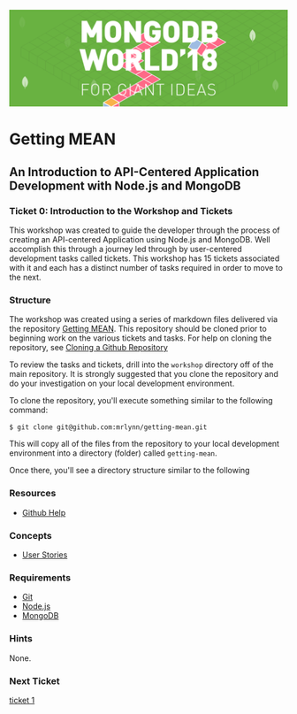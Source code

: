 ![MongoDB](../images/header.png "MongoDB")
# Getting MEAN
## An Introduction to API-Centered Application Development with Node.js and MongoDB

### Ticket 0: Introduction to the Workshop and Tickets

This workshop was created to guide the developer through the process of creating an API-centered Application using Node.js and MongoDB.  Well accomplish this through a journey led through by user-centered development tasks called tickets.  This workshop has 15 tickets associated with it and each has a distinct number of tasks required in order to move to the next.

### Structure

The workshop was created using a series of markdown files delivered via the repository [Getting MEAN](http://github.com/mrlynn/getting-mean).  This repository should be cloned prior to beginning work on the various tickets and tasks.  For help on cloning the repository, see [Cloning a Github Repository](https://help.github.com/articles/cloning-a-repository/)

To review the tasks and tickets, drill into the `workshop` directory off of the main repository.  It is strongly suggested that you clone the repository and do your investigation on your local development environment.

To clone the repository, you'll execute something similar to the following command:

```
$ git clone git@github.com:mrlynn/getting-mean.git
```

This will copy all of the files from the repository to your local development environment into a directory (folder) called `getting-mean`.

Once there, you'll see a directory structure similar to the following

<!-- todo add directory structure -->

### Resources

* [Github Help](https://help.github.com/)

### Concepts

* [User Stories](http://google.com/?q=user%20stories)

### Requirements

* [Git](https://git-scm.com/book/en/v2/Getting-Started-Installing-Git)
* [Node.js](https://nodejs.org)
* [MongoDB](https://mongodb.com)

### Hints

None.

### Next Ticket

[ticket 1](../workshop/ticket1.md)